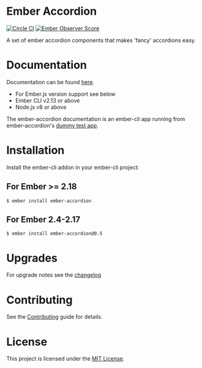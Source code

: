 # Ember Accordion

[![Circle CI](https://circleci.com/gh/khorus/ember-accordion.svg?style=svg)](https://circleci.com/gh/khorus/ember-accordion)
[![Ember Observer Score](https://emberobserver.com/badges/ember-accordion.svg)](https://emberobserver.com/addons/ember-accordion)

A set of ember accordion components that makes 'fancy' accordions easy.

# Documentation

Documentation can be found [here](http://khorus.github.io/ember-accordion).

* For Ember.js version support see below
* Ember CLI v2.13 or above
* Node.js v8 or above

The ember-accordion documentation is an ember-cli app running from
ember-accordion's [dummy test
app](https://github.com/khorus/ember-accordion/tree/master/tests/dummy/app).

# Installation

Install the ember-cli addon in your ember-cli project:

## For Ember >= 2.18

```
$ ember install ember-accordion
```

## For Ember 2.4-2.17

```
$ ember install ember-accordion@0.5
```

# Upgrades

For upgrade notes see the [changelog](CHANGELOG.md)


# Contributing

See the [Contributing](CONTRIBUTING.md) guide for details.


# License

This project is licensed under the [MIT License](LICENSE.md).
